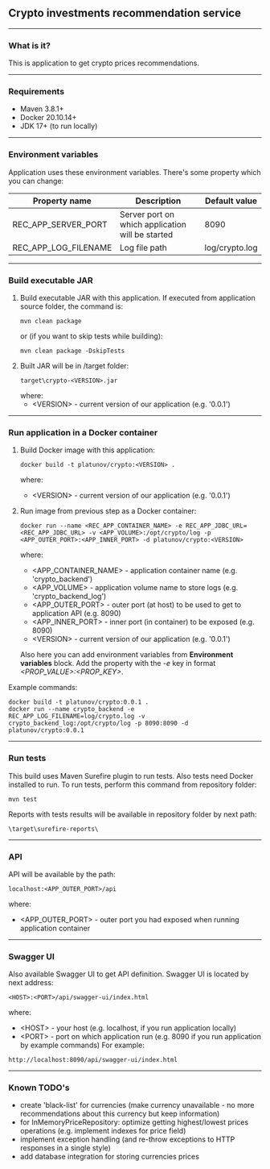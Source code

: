## Crypto investments recommendation service

---

### What is it?

This is application to get crypto prices recommendations.

---

### Requirements

+ Maven 3.8.1+
+ Docker 20.10.14+
+ JDK 17+ (to run locally)

---

### Environment variables

Application uses these environment variables. There's some property which you can change:

| Property name                     | Description                                                  | Default value  |
|-----------------------------------|--------------------------------------------------------------|----------------|
| REC_APP_SERVER_PORT               | Server port on which application will be started             | 8090           |
| REC_APP_LOG_FILENAME              | Log file path                                                | log/crypto.log |

---

### Build executable JAR

1. Build executable JAR with this application. If executed from application source folder, the command is:
    ```
    mvn clean package
    ```
    or (if you want to skip tests while building):
    ```
    mvn clean package -DskipTests
    ```
2. Built JAR will be in /target folder:
    ```
    target\crypto-<VERSION>.jar
    ```
    where:
   + \<VERSION> - current version of our application (e.g. '0.0.1')

---

### Run application in a Docker container

1. Build Docker image with this application:
    ```
    docker build -t platunov/crypto:<VERSION> .
    ```
    where:
   + \<VERSION> - current version of our application (e.g. '0.0.1')
2. Run image from previous step as a Docker container:
    ```
    docker run --name <REC_APP_CONTAINER_NAME> -e REC_APP_JDBC_URL=<REC_APP_JDBC_URL> -v <APP_VOLUME>:/opt/crypto/log -p <APP_OUTER_PORT>:<APP_INNER_PORT> -d platunov/crypto:<VERSION>
    ```
    where:
   + \<APP_CONTAINER_NAME> - application container name (e.g. 'crypto_backend')
   + \<APP_VOLUME> - application volume name to store logs (e.g. 'crypto_backend_log')
   + \<APP_OUTER_PORT> - outer port (at host) to be used to get to application API (e.g. 8090)
   + \<APP_INNER_PORT> - inner port (in container) to be exposed (e.g. 8090)
   + \<VERSION> - current version of our application (e.g. '0.0.1')

   Also here you can add environment variables from **Environment variables** block. Add the property with the *-e* key in format *<PROP_VALUE>:<PROP_KEY>*.

Example commands:
```
docker build -t platunov/crypto:0.0.1 .
docker run --name crypto_backend -e REC_APP_LOG_FILENAME=log/crypto.log -v crypto_backend_log:/opt/crypto/log -p 8090:8090 -d platunov/crypto:0.0.1
```

---

### Run tests

This build uses Maven Surefire plugin to run tests. Also tests need Docker installed to run. To run tests, perform this command from repository folder:

```
mvn test
```
Reports with tests results will be available in repository folder by next path:
```
\target\surefire-reports\
```

---


### API

API will be available by the path:

```
localhost:<APP_OUTER_PORT>/api
```
where:
+ \<APP_OUTER_PORT> - outer port you had exposed when running application container

---

### Swagger UI

Also available Swagger UI to get API definition. Swagger UI is located by next address:

```
<HOST>:<PORT>/api/swagger-ui/index.html
```
where:
+ \<HOST> - your host (e.g. localhost, if you run application locally)
+ \<PORT> - port on which application run (e.g. 8090 if you run application by example commands)
For example:
```
http://localhost:8090/api/swagger-ui/index.html
```
---

### Known TODO's

+ create 'black-list' for currencies (make currency unavailable - no more recommendations about this currency but keep information)
+ for InMemoryPriceRepository: optimize getting highest/lowest prices operations (e.g. implement indexes for price field)
+ implement exception handling (and re-throw exceptions to HTTP responses in a single style)
+ add database integration for storing currencies prices